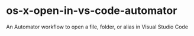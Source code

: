 # os-x-open-in-vs-code-automator
An Automator workflow to open a file, folder, or alias in Visual Studio Code
